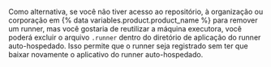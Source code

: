 Como alternativa, se você não tiver acesso ao repositório, à organização ou corporação em {% data variables.product.product_name %} para remover um runner, mas você gostaria de reutilizar a máquina executora, você poderá excluir o arquivo `.runner` dentro do diretório de aplicação do runner auto-hospedado. Isso permite que o runner seja registrado sem ter que baixar novamente o aplicativo do runner auto-hospedado.